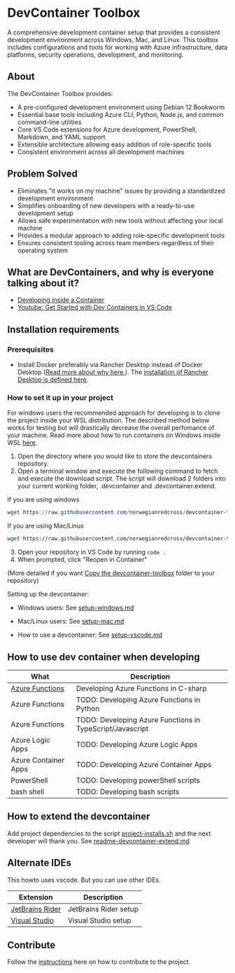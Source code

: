 # DevContainer Toolbox

A comprehensive development container setup that provides a consistent development environment across Windows, Mac, and Linux. This toolbox includes configurations and tools for working with Azure infrastructure, data platforms, security operations, development, and monitoring.

## About

The DevContainer Toolbox provides:

- A pre-configured development environment using Debian 12 Bookworm
- Essential base tools including Azure CLI, Python, Node.js, and common command-line utilities
- Core VS Code extensions for Azure development, PowerShell, Markdown, and YAML support
- Extensible architecture allowing easy addition of role-specific tools
- Consistent environment across all development machines

## Problem Solved

- Eliminates "it works on my machine" issues by providing a standardized development environment
- Simplifies onboarding of new developers with a ready-to-use development setup
- Allows safe experimentation with new tools without affecting your local machine
- Provides a modular approach to adding role-specific development tools
- Ensures consistent tooling across team members regardless of their operating system

## What are DevContainers, and why is everyone talking about it?

- [Developing inside a Container](https://code.visualstudio.com/docs/devcontainers/containers)
- [Youtube: Get Started with Dev Containers in VS Code](https://www.youtube.com/watch?v=b1RavPr_878&t=38s)

## Installation requirements

### Prerequisites

- Install Docker preferably via Rancher Desktop instead of Docker Desktop ([Read more about why here.](https://developer.ibm.com/blogs/awb-rancher-desktop-alternative-to-docker-desktop)). The [installation of Rancher Desktop is defined here](.devcontainer/setup/setup-windows.md).

### How to set it up in your project

For windows users the recommended approach for developing is to clone the project
inside your WSL distribution. The described method below works for testing but will
drastically decrease the overall perfomance of your machine. Read more about how
to run containers on Windows inside WSL [here](.devcontainer/wsl-readme.md).

1. Open the directory where you would like to store the devcontainers repository.
2. Open a terminal window and execute the following command to fetch and execute the download script. The script will download 2 folders into your current working folder, .devcontainer and .devcontainer.extend.

If you are using windows

```powershell
wget https://raw.githubusercontent.com/norwegianredcross/devcontainer-toolbox/refs/heads/main/update-devcontainer.ps1 -O update-devcontainer.ps1; .\update-devcontainer.ps1
```

If you are using Mac/Linux

```bash
wget https://raw.githubusercontent.com/norwegianredcross/devcontainer-toolbox/refs/heads/main/update-devcontainer.sh -O update-devcontainer.sh && chmod +x update-devcontainer.sh && ./update-devcontainer.sh
```

3. Open your repository in VS Code by running `code .`
4. When prompted, click "Reopen in Container"

(More detailed if you want [Copy the devcontainer-toolbox](.devcontainer/copy-devcontainer-toolbox.md) folder to your repository)

Setting up the devcontainer:

- Windows users: See [setup-windows.md](.devcontainer/setup/setup-windows.md)
- Mac/Linux users: See [setup-mac.md](.devcontainer/setup/setup-mac.md)

- How to use a devcontainer: See [setup-vscode.md](.devcontainer/setup/setup-vscode.md)

## How to use dev container when developing

| What                                                             | Description                                               |
| ---------------------------------------------------------------- | --------------------------------------------------------- |
| [Azure Functions](.devcontainer/howto/howto-functions-csharp.md) | Developing Azure Functions in C-sharp                     |
| Azure Functions                                                  | TODO: Developing Azure Functions in Python                |
| Azure Functions                                                  | TODO: Developing Azure Functions in TypeScript/Javascript |
| Azure Logic Apps                                                 | TODO: Developing Azure Logic Apps                         |
| Azure Container Apps                                             | TODO: Developing Azure Container Apps                     |
| PowerShell                                                       | TODO: Developing powerShell scripts                       |
| bash shell                                                       | TODO: Developing bash scripts                             |

## How to extend the devcontainer

Add project dependencies to the script [project-installs.sh](.devcontainer.extend/project-installs.sh) and the next developer will thank you.
See [readme-devcontainer-extend.md](.devcontainer.extend/readme-devcontainer-extend.md)

## Alternate IDEs

This howto uses vscode. But you can use other IDEs.

| Extension                                                           | Description           |
| ------------------------------------------------------------------- | --------------------- |
| [JetBrains Rider](.devcontainer/howto/howto-ide-jetbrains-rider.md) | JetBrains Rider setup |
| [Visual Studio](.devcontainer/howto/howto-ide-visual-studio.md)     | Visual Studio setup   |

## Contribute

Follow the [instructions](.devcontainer/git-readme.md) here on how to contribute to the project.
